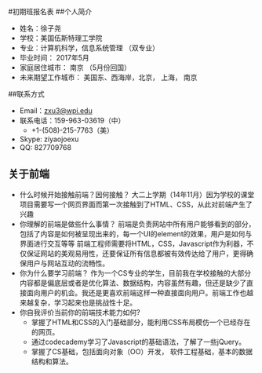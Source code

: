 #初期班报名表
##个人简介
* 姓名：徐子尧
* 学校：美国伍斯特理工学院
* 专业：计算机科学，信息系统管理 （双专业）
* 毕业时间： 2017年5月
* 家庭居住城市： 南京 （5月份回国）
* 未来期望工作城市： 美国东、西海岸，北京， 上海， 南京

##联系方式
* Email：zxu3@wpi.edu
* 联系电话：159-963-03619（中）
	* +1-(508)-215-7763（美）
* Skype: ziyaojoexu 
* QQ: 827709768

## 关于前端
* 什么时候开始接触前端？因何接触？
大二上学期（14年11月）因为学校的课堂项目需要写一个网页界面而第一次接触到了HTML、CSS，从此对前端产生了兴趣
* 你理解的前端是做些什么事情？
前端是负责网站中所有用户能够看到的部分，包括了内容是如何被呈现出来的，每一个UI的element的效果，用户是如何与界面进行交互等等 
前端工程师需要将HTML，CSS，Javascript作为利器，不仅保证网站的美观易用性，还要保证所有信息都被有效传达给了用户，更得确保用户与网站互动的流畅性。
* 你为什么要学习前端？
作为一个CS专业的学生，目前我在学校接触的大部分内容都是偏底层或者是优化算法、数据结构，内容虽然有趣，但还是缺少了直接面向用户的机会。我还是更喜欢前端这样一种直接面向用户。前端工作也越来越复杂，学习起来也是挑战性十足。
* 你自我评价当前你的前端技术能力如何?
	* 掌握了HTML和CSS的入门基础部分，能利用CSS布局模仿一个已经存在的网页。
	*  通过codecademy学习了Javascript的基础语法，了解了一些jQuery。
	*  掌握了CS基础，包括面向对象（OO）开发， 软件工程基础，基本的数据结构和算法。
